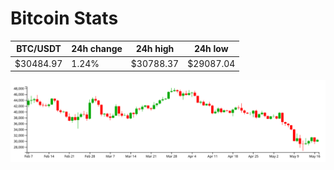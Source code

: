 # Bitcoin Stats

BTC/USDT|24h change|24h high|24h low|
|---|---|---|---|
|$30484.97|1.24%|$30788.37|$29087.04|

<img src="./chart.svg">
